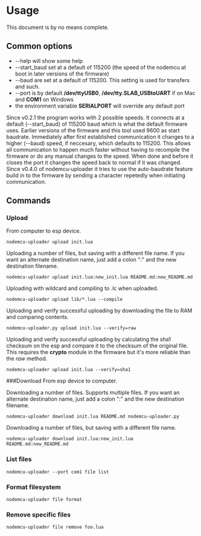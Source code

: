  Usage
===================
This document is by no means complete.


## Common options
* --help will show some help
* --start_baud set at a default of 115200 (the speed of the nodemcu at boot in later
  versions of the firmware)
* --baud are set at a default of 115200. This setting is used for transfers and such.
* --port is by default __/dev/ttyUSB0__,
  __/dev/tty.SLAB_USBtoUART__ if on Mac and __COM1__ on Windows
* the environment variable __SERIALPORT__ will override any default port

Since v0.2.1 the program works with 2 possible speeds. It connects at a default
(--start_baud) of 115200 baud which is what the default firmware uses. Earlier
versions of the firmware and this tool used 9600 as start baudrate.
Immediately after first established communication it changes
to a higher (--baud) speed, if neccesary, which defaults
to 115200. This allows all communication to happen much faster without having to
recompile the firmware or do any manual changes to the speed.
When done and before it closes the port it changes the speed back to normal
if it was changed.
Since v0.4.0 of nodemcu-uploader it tries to use the auto-baudrate feature
build in to the firmware by sending a character repetedly when initiating
communication.

## Commands
### Upload
From computer to esp device.

```
nodemcu-uploader upload init.lua 
```


Uploading a number of files, but saving with a different file name. If you want an alternate 
destination name, just add a colon ":" and the new destination filename.

```
nodemcu-uploader upload init.lua:new_init.lua README.md:new_README.md
```

Uploading with wildcard and compiling to .lc when uploaded.
```
nodemcu-uploader upload lib/*.lua --compile
```


Uploading and verify successful uploading by downloading the file
to RAM and comparing contents.

```
nodemcu-uploader.py upload init.lua --verify=raw
```

Uploading and verify successful uploading by calculating the sha1
checksum on the esp and compare it to the checksum of the original file.
This requires the __crypto__ module in the firmware but it's more
reliable than the _raw_ method.

```
nodemcu-uploader upload init.lua --verify=sha1
```


###Download
From esp device to computer.

Downloading a number of files.
Supports multiple files. If you want an alternate destination name, just
add a colon ":" and the new destination filename.
```
nodemcu-uploader download init.lua README.md nodemcu-uploader.py
```

Downloading a number of files, but saving with a different file name.

```
nodemcu-uploader download init.lua:new_init.lua README.md:new_README.md
```

### List files
```
nodemcu-uploader --port com1 file list
```

### Format filesystem
```
nodemcu-uploader file format
```

### Remove specific files
```
nodemcu-uploader file remove foo.lua
```


